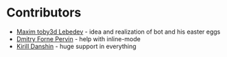 # Contributors
- [Maxim toby3d Lebedev](https://github.com/toby3d) - idea and realization of bot and his easter eggs
- [Dmitry Forne Pervin](https://github.com/Forne) - help with inline-mode
- [Kirill Danshin](https://github.com/kirillDanshin) - huge support in everything